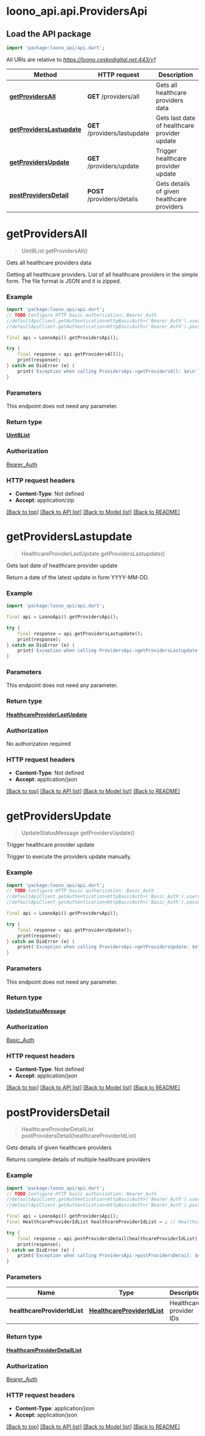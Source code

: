 # loono_api.api.ProvidersApi

## Load the API package
```dart
import 'package:loono_api/api.dart';
```

All URIs are relative to *https://loono.ceskodigital.net:443/v1*

Method | HTTP request | Description
------------- | ------------- | -------------
[**getProvidersAll**](ProvidersApi.md#getprovidersall) | **GET** /providers/all | Gets all healthcare providers data
[**getProvidersLastupdate**](ProvidersApi.md#getproviderslastupdate) | **GET** /providers/lastupdate | Gets last date of healthcare provider update
[**getProvidersUpdate**](ProvidersApi.md#getprovidersupdate) | **GET** /providers/update | Trigger healthcare provider update
[**postProvidersDetail**](ProvidersApi.md#postprovidersdetail) | **POST** /providers/details | Gets details of given healthcare providers


# **getProvidersAll**
> Uint8List getProvidersAll()

Gets all healthcare providers data

Getting all healthcare providers.  List of all healthcare providers in the simple form. The file format is JSON and it is zipped.

### Example
```dart
import 'package:loono_api/api.dart';
// TODO Configure HTTP basic authorization: Bearer_Auth
//defaultApiClient.getAuthentication<HttpBasicAuth>('Bearer_Auth').username = 'YOUR_USERNAME'
//defaultApiClient.getAuthentication<HttpBasicAuth>('Bearer_Auth').password = 'YOUR_PASSWORD';

final api = LoonoApi().getProvidersApi();

try {
    final response = api.getProvidersAll();
    print(response);
} catch on DioError (e) {
    print('Exception when calling ProvidersApi->getProvidersAll: $e\n');
}
```

### Parameters
This endpoint does not need any parameter.

### Return type

[**Uint8List**](Uint8List.md)

### Authorization

[Bearer_Auth](../README.md#Bearer_Auth)

### HTTP request headers

 - **Content-Type**: Not defined
 - **Accept**: application/zip

[[Back to top]](#) [[Back to API list]](../README.md#documentation-for-api-endpoints) [[Back to Model list]](../README.md#documentation-for-models) [[Back to README]](../README.md)

# **getProvidersLastupdate**
> HealthcareProviderLastUpdate getProvidersLastupdate()

Gets last date of healthcare provider update

Return a date of the latest update in form YYYY-MM-DD.

### Example
```dart
import 'package:loono_api/api.dart';

final api = LoonoApi().getProvidersApi();

try {
    final response = api.getProvidersLastupdate();
    print(response);
} catch on DioError (e) {
    print('Exception when calling ProvidersApi->getProvidersLastupdate: $e\n');
}
```

### Parameters
This endpoint does not need any parameter.

### Return type

[**HealthcareProviderLastUpdate**](HealthcareProviderLastUpdate.md)

### Authorization

No authorization required

### HTTP request headers

 - **Content-Type**: Not defined
 - **Accept**: application/json

[[Back to top]](#) [[Back to API list]](../README.md#documentation-for-api-endpoints) [[Back to Model list]](../README.md#documentation-for-models) [[Back to README]](../README.md)

# **getProvidersUpdate**
> UpdateStatusMessage getProvidersUpdate()

Trigger healthcare provider update

Trigger to execute the providers update manually.

### Example
```dart
import 'package:loono_api/api.dart';
// TODO Configure HTTP basic authorization: Basic_Auth
//defaultApiClient.getAuthentication<HttpBasicAuth>('Basic_Auth').username = 'YOUR_USERNAME'
//defaultApiClient.getAuthentication<HttpBasicAuth>('Basic_Auth').password = 'YOUR_PASSWORD';

final api = LoonoApi().getProvidersApi();

try {
    final response = api.getProvidersUpdate();
    print(response);
} catch on DioError (e) {
    print('Exception when calling ProvidersApi->getProvidersUpdate: $e\n');
}
```

### Parameters
This endpoint does not need any parameter.

### Return type

[**UpdateStatusMessage**](UpdateStatusMessage.md)

### Authorization

[Basic_Auth](../README.md#Basic_Auth)

### HTTP request headers

 - **Content-Type**: Not defined
 - **Accept**: application/json

[[Back to top]](#) [[Back to API list]](../README.md#documentation-for-api-endpoints) [[Back to Model list]](../README.md#documentation-for-models) [[Back to README]](../README.md)

# **postProvidersDetail**
> HealthcareProviderDetailList postProvidersDetail(healthcareProviderIdList)

Gets details of given healthcare providers

Returns complete details of multiple healthcare providers

### Example
```dart
import 'package:loono_api/api.dart';
// TODO Configure HTTP basic authorization: Bearer_Auth
//defaultApiClient.getAuthentication<HttpBasicAuth>('Bearer_Auth').username = 'YOUR_USERNAME'
//defaultApiClient.getAuthentication<HttpBasicAuth>('Bearer_Auth').password = 'YOUR_PASSWORD';

final api = LoonoApi().getProvidersApi();
final HealthcareProviderIdList healthcareProviderIdList = ; // HealthcareProviderIdList | Healthcare provider IDs

try {
    final response = api.postProvidersDetail(healthcareProviderIdList);
    print(response);
} catch on DioError (e) {
    print('Exception when calling ProvidersApi->postProvidersDetail: $e\n');
}
```

### Parameters

Name | Type | Description  | Notes
------------- | ------------- | ------------- | -------------
 **healthcareProviderIdList** | [**HealthcareProviderIdList**](HealthcareProviderIdList.md)| Healthcare provider IDs | [optional] 

### Return type

[**HealthcareProviderDetailList**](HealthcareProviderDetailList.md)

### Authorization

[Bearer_Auth](../README.md#Bearer_Auth)

### HTTP request headers

 - **Content-Type**: application/json
 - **Accept**: application/json

[[Back to top]](#) [[Back to API list]](../README.md#documentation-for-api-endpoints) [[Back to Model list]](../README.md#documentation-for-models) [[Back to README]](../README.md)


